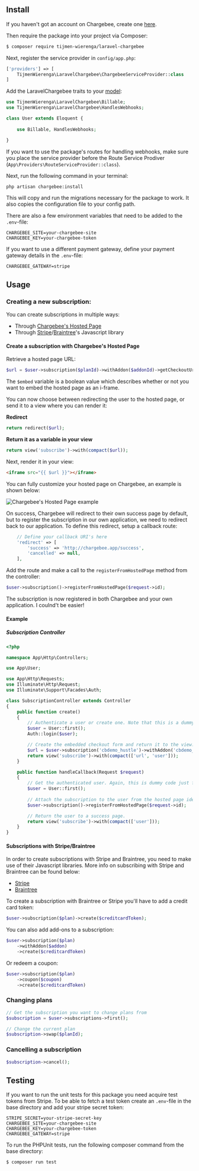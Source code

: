 ## Install

If you haven't got an account on Chargebee, create one [here](https://www.chargebee.com/trial-signup.html).

Then require the package into your project via Composer:

``` bash
$ composer require tijmen-wierenga/laravel-chargebee
```

Next, register the service provider in `config/app.php`:

``` php
['providers'] => [
    TijmenWierenga\LaravelChargebee\ChargebeeServiceProvider::class
]
```

Add the LaravelChargebee traits to your [model](https://laravel.com/docs/master/eloquent#defining-models):

``` php
use TijmenWierenga\LaravelChargebee\Billable;
use TijmenWierenga\LaravelChargebee\HandlesWebhooks;

class User extends Eloquent {
    
    use Billable, HandlesWebhooks;

}
```

If you want to use the package's routes for handling webhooks, make sure you place the service provider before the Route Service Prodiver (`App\Providers\RouteServiceProvider::class`).

Next, run the following command in your terminal:

``` bash
php artisan chargebee:install
```

This will copy and run the migrations necessary for the package to work. It also copies the configuration file to your config path.

There are also a few environment variables that need to be added to the `.env`-file:

```
CHARGEBEE_SITE=your-chargebee-site
CHARGEBEE_KEY=your-chargebee-token
```

If you want to use a different payment gateway, define your payment gateway details in the `.env`-file:

```
CHARGEBEE_GATEWAY=stripe
```

## Usage

### Creating a new subscription:

You can create subscriptions in multiple ways:
* Through [Chargebee's Hosted Page](https://www.chargebee.com/docs/hp_overview.html)
* Through [Stripe](https://www.chargebee.com/docs/stripe.html)/[Braintree](https://www.chargebee.com/docs/braintree.html)'s Javascript library

#### Create a subscription with Chargebee's Hosted Page

Retrieve a hosted page URL:

``` php
$url = $user->subscription($planId)->withAddon($addonId)->getCheckoutUrl($embed);
```

The `$embed` variable is a boolean value which describes whether or not you want to embed the hosted page as an i-frame.

You can now choose between redirecting the user to the hosted page, or send it to a view where you can render it:

**Redirect**
``` php
return redirect($url);
```

**Return it as a variable in your view**
``` php
return view('subscribe')->with(compact($url));
```

Next, render it in your view:
``` html
<iframe src="{{ $url }}"></iframe>
```

You can fully customize your hosted page on Chargebee, an example is shown below:

![Chargebee's Hosted Page example](https://s32.postimg.org/4bk00xmfp/Screen_Shot_2016_07_17_at_12_37_34.png)

On success, Chargebee will redirect to their own success page by default, but to register the subscription in our own application, we need to redirect back to our application. To define this redirect, setup a callback route:

```php
    // Define your callback URI's here
    'redirect' => [
        'success' => 'http://chargebee.app/success',
        'cancelled' => null,
    ],
```

Add the route and make a call to the `registerFromHostedPage` method from the controller:
``` php
$user->subscription()->registerFromHostedPage($request->id);
```

The subscription is now registered in both Chargebee and your own application. I coulnd't be easier!

#### Example

##### Subscription Controller

``` php
<?php

namespace App\Http\Controllers;

use App\User;

use App\Http\Requests;
use Illuminate\Http\Request;
use Illuminate\Support\Facades\Auth;

class SubscriptionController extends Controller
{
    public function create()
    {
        // Authenticate a user or create one. Note that this is a dummy login. Not to be used in production.
        $user = User::first();
        Auth::login($user);

        // Create the embedded checkout form and return it to the view.
        $url = $user->subscription('cbdemo_hustle')->withAddon('cbdemo_conciergesupport')->getCheckoutUrl(true);
        return view('subscribe')->with(compact(['url', 'user']));
    }

    public function handleCallback(Request $request)
    {
        // Get the authenticated user. Again, this is dummy code just for demonstration.
        $user = User::first();
        
        // Attach the subscription to the user from the hosted page identifier.
        $user->subscription()->registerFromHostedPage($request->id);

        // Return the user to a success page.
        return view('subscribe')->with(compact(['user']));
    }
}
```


#### Subscriptions with Stripe/Braintree

In order to create subscriptions with Stripe and Braintree, you need to make use of their Javascript libraries. More info on subscribing with Stripe and Braintree can be found below:
* [Stripe](https://www.chargebee.com/docs/stripe.html)
* [Braintree](https://www.chargebee.com/docs/braintree.html)

To create a subscription with Braintree or Stripe you'll have to add a credit card token:

``` php
$user->subscription($plan)->create($creditcardToken);
```

You can also add add-ons to a subscription:

``` php
$user->subscription($plan)
    ->withAddon($addon)
    ->create($creditcardToken)
```

Or redeem a coupon:

``` php
$user->subscription($plan)
    ->coupon($coupon)
    ->create($creditcardToken)
```

### Changing plans

``` php
// Get the subscription you want to change plans from
$subscription = $user->subscriptions->first();

// Change the current plan
$subscription->swap($planId);
```

### Cancelling a subscription

``` php
$subscription->cancel();
```

## Testing

If you want to run the unit tests for this package you need acquire test tokens from Stripe. To be able to fetch a test token create an `.env`-file in the base directory and add your stripe secret token:

```
STRIPE_SECRET=your-stripe-secret-key
CHARGEBEE_SITE=your-chargebee-site
CHARGEBEE_KEY=your-chargebee-token
CHARGEBEE_GATEWAY=stripe
```

To run the PHPUnit tests, run the following composer command from the base directory:

``` bash
$ composer run test
```

